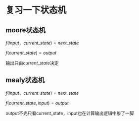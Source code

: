 # 复习一下状态机

## moore状态机

$f(input，current\_state)=next\_state$

$f(current\_state) = output$

输出只由$current\_state$决定


## mealy状态机
$f(input，current\_state)=next\_state$

$f(current\_state,input) = output$

output不光只看current_state，input也在计算输出逻辑中掺了一脚